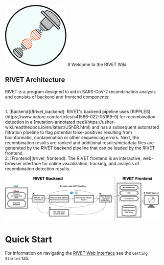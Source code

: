 <img src="images/rivet-icon.png" width="200" height="200"/>
# Welcome to the RIVET Wiki


## RIVET Architecture

RIVET is a program designed to aid in SARS-CoV-2 recombination analysis and consists of backend and frontend components:

<br>
1. [Backend](#rivet_backend): RIVET's backend pipeline uses [RIPPLES](https://www.nature.com/articles/s41586-022-05189-9) for recombination detection in a [mutation-annotated tree](https://usher-wiki.readthedocs.io/en/latest/UShER.html) and has a subsequent automated filtration pipeline to flag potential false-positives resulting from bioinformatic, contamination or other sequencing errors.  Next, the recombination results are ranked and additional results/metadata files are generated by the RIVET backend pipeline that can be loaded by the RIVET frontend.

<br>
2. [Frontend](#rivet_frontend): The RIVET frontend is an interactive, web-browser interface for online visualization, tracking, and analysis of recombination detection results.
<br>

![](images/rivet_backend_diagram.jpg)


# Quick Start
For information on navigating the [RIVET Web Interface](https://rivet.ucsd.edu/) see the `Getting Started` tab.
